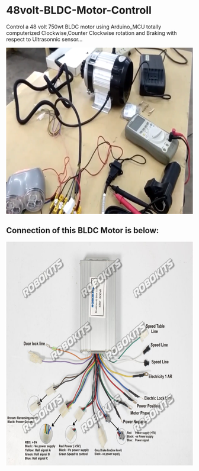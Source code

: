 # 48volt-BLDC-Motor-Controll
Control a 48 volt 750wt BLDC motor using Arduino_MCU totally computerized Clockwise,Counter Clockwise rotation and Braking with respect to Ultrasonnic sensor...

<img src="bldc.png" height=450>

## Connection of this BLDC Motor is below:

<img src="48v bldc connection.jpg" height=605>
